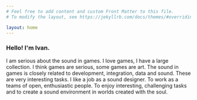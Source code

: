 ```yaml
---
# Feel free to add content and custom Front Matter to this file.
# To modify the layout, see https://jekyllrb.com/docs/themes/#overriding-theme-defaults

layout: home
---
```


### Hello! I'm Ivan. 

I am serious about the sound in games. I love games, I have a large collection. I think games are serious, some games are art.
The sound in games is closely related to development, integration, data and sound. These are very interesting tasks.
I like a job as a sound designer. To work as a teams of open, enthusiastic people. 
To enjoy interesting, challenging tasks and to create a sound environment in worlds created with the soul.